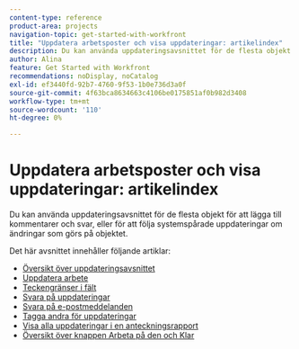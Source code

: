```yaml
---
content-type: reference
product-area: projects
navigation-topic: get-started-with-workfront
title: "Uppdatera arbetsposter och visa uppdateringar: artikelindex"
description: Du kan använda uppdateringsavsnittet för de flesta objekt för att lägga till kommentarer och svar, eller för att följa systemspårade uppdateringar om ändringar som görs på objektet.
author: Alina
feature: Get Started with Workfront
recommendations: noDisplay, noCatalog
exl-id: ef3440fd-92b7-4760-9f53-1b0e736d3a0f
source-git-commit: 4f63bca8634663c4106be0175851af0b982d3408
workflow-type: tm+mt
source-wordcount: '110'
ht-degree: 0%

---
```


# Uppdatera arbetsposter och visa uppdateringar: artikelindex

<!-- Audited: 02/2024 -->

Du kan använda uppdateringsavsnittet för de flesta objekt för att lägga till kommentarer och svar, eller för att följa systemspårade uppdateringar om ändringar som görs på objektet.

Det här avsnittet innehåller följande artiklar:

* [Översikt över uppdateringsavsnittet](../../workfront-basics/updating-work-items-and-viewing-updates/updates-tab-overview.md)
* [Uppdatera arbete](../../workfront-basics/updating-work-items-and-viewing-updates/update-work.md)
* [Teckengränser i fält](../../workfront-basics/updating-work-items-and-viewing-updates/character-limits-in-fields.md)
* [Svara på uppdateringar](../../workfront-basics/updating-work-items-and-viewing-updates/reply-to-updates.md)
* [Svara på e-postmeddelanden](../../workfront-basics/updating-work-items-and-viewing-updates/reply-to-email-notifications.md)
* [Tagga andra för uppdateringar](../../workfront-basics/updating-work-items-and-viewing-updates/tag-others-on-updates.md)
* [Visa alla uppdateringar i en anteckningsrapport](../../workfront-basics/updating-work-items-and-viewing-updates/view-all-updates-in-a-report.md)
* [Översikt över knappen Arbeta på den och Klar](../../workfront-basics/updating-work-items-and-viewing-updates/work-on-it-and-done-buttons-accept-complete-work.md)

